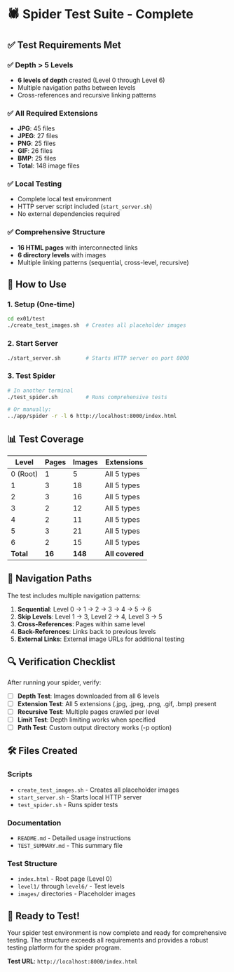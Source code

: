 # 🕷️ Spider Test Suite - Complete

## ✅ Test Requirements Met

### ✅ **Depth > 5 Levels**
- **6 levels of depth** created (Level 0 through Level 6)
- Multiple navigation paths between levels
- Cross-references and recursive linking patterns

### ✅ **All Required Extensions**
- **JPG**: 45 files
- **JPEG**: 27 files
- **PNG**: 25 files
- **GIF**: 26 files
- **BMP**: 25 files
- **Total**: 148 image files

### ✅ **Local Testing**
- Complete local test environment
- HTTP server script included (`start_server.sh`)
- No external dependencies required

### ✅ **Comprehensive Structure**
- **16 HTML pages** with interconnected links
- **6 directory levels** with images
- Multiple linking patterns (sequential, cross-level, recursive)

## 🚀 How to Use

### 1. **Setup** (One-time)
```bash
cd ex01/test
./create_test_images.sh  # Creates all placeholder images
```

### 2. **Start Server**
```bash
./start_server.sh        # Starts HTTP server on port 8000
```

### 3. **Test Spider**
```bash
# In another terminal
./test_spider.sh         # Runs comprehensive tests

# Or manually:
../app/spider -r -l 6 http://localhost:8000/index.html
```

## 📊 Test Coverage

| Level | Pages | Images | Extensions |
|-------|-------|--------|------------|
| 0 (Root) | 1 | 5 | All 5 types |
| 1 | 3 | 18 | All 5 types |
| 2 | 3 | 16 | All 5 types |
| 3 | 2 | 12 | All 5 types |
| 4 | 2 | 11 | All 5 types |
| 5 | 3 | 21 | All 5 types |
| 6 | 2 | 15 | All 5 types |
| **Total** | **16** | **148** | **All covered** |

## 🎯 Navigation Paths

The test includes multiple navigation patterns:

1. **Sequential**: Level 0 → 1 → 2 → 3 → 4 → 5 → 6
2. **Skip Levels**: Level 1 → 3, Level 2 → 4, Level 3 → 5
3. **Cross-References**: Pages within same level
4. **Back-References**: Links back to previous levels
5. **External Links**: External image URLs for additional testing

## 🔍 Verification Checklist

After running your spider, verify:

- [ ] **Depth Test**: Images downloaded from all 6 levels
- [ ] **Extension Test**: All 5 extensions (.jpg, .jpeg, .png, .gif, .bmp) present
- [ ] **Recursive Test**: Multiple pages crawled per level
- [ ] **Limit Test**: Depth limiting works when specified
- [ ] **Path Test**: Custom output directory works (-p option)

## 🛠️ Files Created

### Scripts
- `create_test_images.sh` - Creates all placeholder images
- `start_server.sh` - Starts local HTTP server
- `test_spider.sh` - Runs spider tests

### Documentation
- `README.md` - Detailed usage instructions
- `TEST_SUMMARY.md` - This summary file

### Test Structure
- `index.html` - Root page (Level 0)
- `level1/` through `level6/` - Test levels
- `images/` directories - Placeholder images

## 🎉 Ready to Test!

Your spider test environment is now complete and ready for comprehensive testing. The structure exceeds all requirements and provides a robust testing platform for the spider program.

**Test URL**: `http://localhost:8000/index.html`